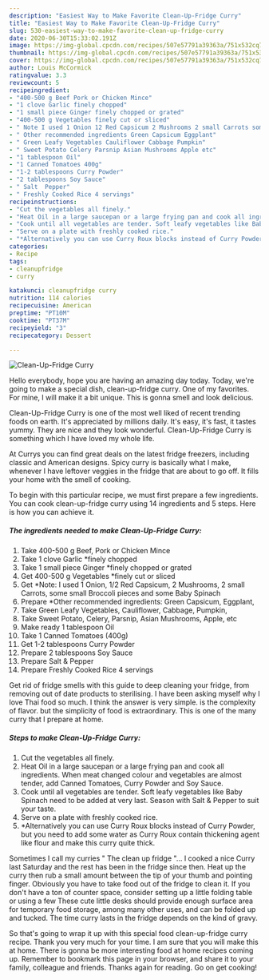 ```yaml
---
description: "Easiest Way to Make Favorite Clean-Up-Fridge Curry"
title: "Easiest Way to Make Favorite Clean-Up-Fridge Curry"
slug: 530-easiest-way-to-make-favorite-clean-up-fridge-curry
date: 2020-06-30T15:33:02.191Z
image: https://img-global.cpcdn.com/recipes/507e57791a39363a/751x532cq70/clean-up-fridge-curry-recipe-main-photo.jpg
thumbnail: https://img-global.cpcdn.com/recipes/507e57791a39363a/751x532cq70/clean-up-fridge-curry-recipe-main-photo.jpg
cover: https://img-global.cpcdn.com/recipes/507e57791a39363a/751x532cq70/clean-up-fridge-curry-recipe-main-photo.jpg
author: Louis McCormick
ratingvalue: 3.3
reviewcount: 5
recipeingredient:
- "400-500 g Beef Pork or Chicken Mince"
- "1 clove Garlic finely chopped"
- "1 small piece Ginger finely chopped or grated"
- "400-500 g Vegetables finely cut or sliced"
- " Note I used 1 Onion 12 Red Capsicum 2 Mushrooms 2 small Carrots some small Broccoli pieces and some Baby Spinach"
- " Other recommended ingredients Green Capsicum Eggplant"
- " Green Leafy Vegetables Cauliflower Cabbage Pumpkin"
- " Sweet Potato Celery Parsnip Asian Mushrooms Apple etc"
- "1 tablespoon Oil"
- "1 Canned Tomatoes 400g"
- "1-2 tablespoons Curry Powder"
- "2 tablespoons Soy Sauce"
- " Salt  Pepper"
- " Freshly Cooked Rice 4 servings"
recipeinstructions:
- "Cut the vegetables all finely."
- "Heat Oil in a large saucepan or a large frying pan and cook all ingredients. When meat changed colour and vegetables are almost tender, add Canned Tomatoes, Curry Powder and Soy Sauce."
- "Cook until all vegetables are tender. Soft leafy vegetables like Baby Spinach need to be added at very last. Season with Salt &amp; Pepper to suit your taste."
- "Serve on a plate with freshly cooked rice."
- "*Alternatively you can use Curry Roux blocks instead of Curry Powder, but you need to add some water as Curry Roux contain thickening agent like flour and make this curry quite thick."
categories:
- Recipe
tags:
- cleanupfridge
- curry

katakunci: cleanupfridge curry 
nutrition: 114 calories
recipecuisine: American
preptime: "PT10M"
cooktime: "PT37M"
recipeyield: "3"
recipecategory: Dessert

---
```



![Clean-Up-Fridge Curry](https://img-global.cpcdn.com/recipes/507e57791a39363a/751x532cq70/clean-up-fridge-curry-recipe-main-photo.jpg)

Hello everybody, hope you are having an amazing day today. Today, we're going to make a special dish, clean-up-fridge curry. One of my favorites. For mine, I will make it a bit unique. This is gonna smell and look delicious.

Clean-Up-Fridge Curry is one of the most well liked of recent trending foods on earth. It's appreciated by millions daily. It's easy, it's fast, it tastes yummy. They are nice and they look wonderful. Clean-Up-Fridge Curry is something which I have loved my whole life.

At Currys you can find great deals on the latest fridge freezers, including classic and American designs. Spicy curry is basically what I make, whenever I have leftover veggies in the fridge that are about to go off. It fills your home with the smell of cooking.


To begin with this particular recipe, we must first prepare a few ingredients. You can cook clean-up-fridge curry using 14 ingredients and 5 steps. Here is how you can achieve it.

<!--inarticleads1-->

##### The ingredients needed to make Clean-Up-Fridge Curry:

1. Take 400-500 g Beef, Pork or Chicken Mince
1. Take 1 clove Garlic *finely chopped
1. Take 1 small piece Ginger *finely chopped or grated
1. Get 400-500 g Vegetables *finely cut or sliced
1. Get  *Note: I used 1 Onion, 1/2 Red Capsicum, 2 Mushrooms, 2 small Carrots, some small Broccoli pieces and some Baby Spinach
1. Prepare  *Other recommended ingredients: Green Capsicum, Eggplant,
1. Take  Green Leafy Vegetables, Cauliflower, Cabbage, Pumpkin,
1. Take  Sweet Potato, Celery, Parsnip, Asian Mushrooms, Apple, etc
1. Make ready 1 tablespoon Oil
1. Take 1 Canned Tomatoes (400g)
1. Get 1-2 tablespoons Curry Powder
1. Prepare 2 tablespoons Soy Sauce
1. Prepare  Salt &amp; Pepper
1. Prepare  Freshly Cooked Rice 4 servings


Get rid of fridge smells with this guide to deep cleaning your fridge, from removing out of date products to sterilising. I have been asking myself why I love Thai food so much. I think the answer is very simple. is the complexity of flavor. but the simplicity of food is extraordinary. This is one of the many curry that I prepare at home. 

<!--inarticleads2-->

##### Steps to make Clean-Up-Fridge Curry:

1. Cut the vegetables all finely.
1. Heat Oil in a large saucepan or a large frying pan and cook all ingredients. When meat changed colour and vegetables are almost tender, add Canned Tomatoes, Curry Powder and Soy Sauce.
1. Cook until all vegetables are tender. Soft leafy vegetables like Baby Spinach need to be added at very last. Season with Salt &amp; Pepper to suit your taste.
1. Serve on a plate with freshly cooked rice.
1. *Alternatively you can use Curry Roux blocks instead of Curry Powder, but you need to add some water as Curry Roux contain thickening agent like flour and make this curry quite thick.


Sometimes I call my curries &#34; The clean up fridge &#34;… I cooked a nice Curry last Saturday and the rest has been in the fridge since then. Heat up the curry then rub a small amount between the tip of your thumb and pointing finger. Obviously you have to take food out of the fridge to clean it. If you don&#39;t have a ton of counter space, consider setting up a little folding table or using a few These cute little desks should provide enough surface area for temporary food storage, among many other uses, and can be folded up and tucked. The time curry lasts in the fridge depends on the kind of gravy. 

So that's going to wrap it up with this special food clean-up-fridge curry recipe. Thank you very much for your time. I am sure that you will make this at home. There is gonna be more interesting food at home recipes coming up. Remember to bookmark this page in your browser, and share it to your family, colleague and friends. Thanks again for reading. Go on get cooking!
